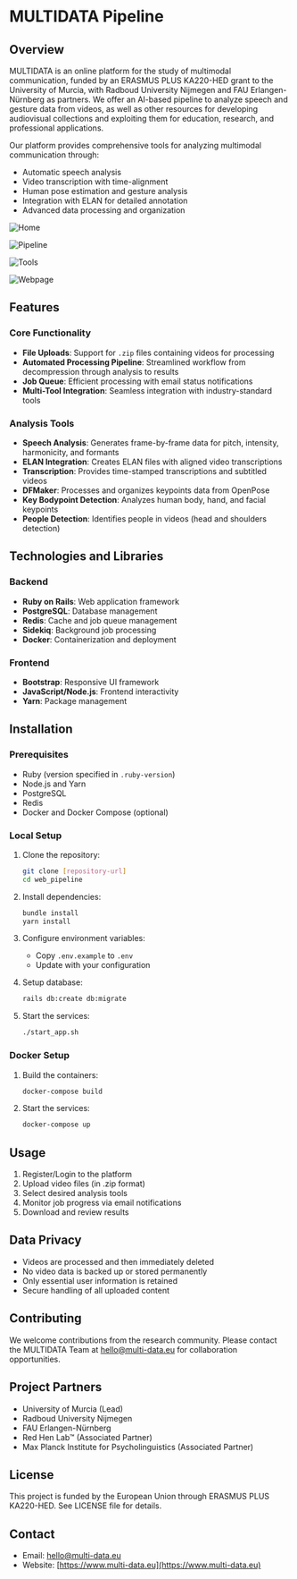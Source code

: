 # MULTIDATA Pipeline

## Overview
MULTIDATA is an online platform for the study of multimodal communication, funded by an ERASMUS PLUS KA220-HED grant to the University of Murcia, with Radboud University Nijmegen and FAU Erlangen-Nürnberg as partners. We offer an AI-based pipeline to analyze speech and gesture data from videos, as well as other resources for developing audiovisual collections and exploiting them for education, research, and professional applications.

Our platform provides comprehensive tools for analyzing multimodal communication through:
- Automatic speech analysis
- Video transcription with time-alignment
- Human pose estimation and gesture analysis
- Integration with ELAN for detailed annotation
- Advanced data processing and organization

![Home](https://www.multi-data.eu/wp-content/uploads/2025/05/readme5.png)

![Pipeline](https://www.multi-data.eu/wp-content/uploads/2025/05/readme2.jpg)

![Tools](https://www.multi-data.eu/wp-content/uploads/2025/05/readme4.png)

![Webpage](https://www.multi-data.eu/wp-content/uploads/2025/05/readme6.png)

## Features

### Core Functionality
- **File Uploads**: Support for `.zip` files containing videos for processing
- **Automated Processing Pipeline**: Streamlined workflow from decompression through analysis to results
- **Job Queue**: Efficient processing with email status notifications
- **Multi-Tool Integration**: Seamless integration with industry-standard tools

### Analysis Tools
- **Speech Analysis**: Generates frame-by-frame data for pitch, intensity, harmonicity, and formants
- **ELAN Integration**: Creates ELAN files with aligned video transcriptions
- **Transcription**: Provides time-stamped transcriptions and subtitled videos
- **DFMaker**: Processes and organizes keypoints data from OpenPose
- **Key Bodypoint Detection**: Analyzes human body, hand, and facial keypoints
- **People Detection**: Identifies people in videos (head and shoulders detection)

## Technologies and Libraries

### Backend
- **Ruby on Rails**: Web application framework
- **PostgreSQL**: Database management
- **Redis**: Cache and job queue management
- **Sidekiq**: Background job processing
- **Docker**: Containerization and deployment

### Frontend
- **Bootstrap**: Responsive UI framework
- **JavaScript/Node.js**: Frontend interactivity
- **Yarn**: Package management

## Installation

### Prerequisites
- Ruby (version specified in `.ruby-version`)
- Node.js and Yarn
- PostgreSQL
- Redis
- Docker and Docker Compose (optional)

### Local Setup
1. Clone the repository:
   ```bash
   git clone [repository-url]
   cd web_pipeline
   ```

2. Install dependencies:
   ```bash
   bundle install
   yarn install
   ```

3. Configure environment variables:
   - Copy `.env.example` to `.env`
   - Update with your configuration

4. Setup database:
   ```bash
   rails db:create db:migrate
   ```

5. Start the services:
   ```bash
   ./start_app.sh
   ```

### Docker Setup
1. Build the containers:
   ```bash
   docker-compose build
   ```

2. Start the services:
   ```bash
   docker-compose up
   ```

## Usage

1. Register/Login to the platform
2. Upload video files (in .zip format)
3. Select desired analysis tools
4. Monitor job progress via email notifications
5. Download and review results

## Data Privacy

- Videos are processed and then immediately deleted
- No video data is backed up or stored permanently
- Only essential user information is retained
- Secure handling of all uploaded content

## Contributing

We welcome contributions from the research community. Please contact the MULTIDATA Team at <hello@multi-data.eu> for collaboration opportunities.

## Project Partners

- University of Murcia (Lead)
- Radboud University Nijmegen
- FAU Erlangen-Nürnberg
- Red Hen Lab™ (Associated Partner)
- Max Planck Institute for Psycholinguistics (Associated Partner)

## License

This project is funded by the European Union through ERASMUS PLUS KA220-HED. See LICENSE file for details.

## Contact

- Email: hello@multi-data.eu
- Website: [https://www.multi-data.eu](https://www.multi-data.eu)